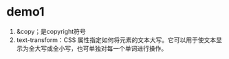 # demo1

1. &copy；是copyright符号
2. text-transform：CSS 属性指定如何将元素的文本大写。它可以用于使文本显示为全大写或全小写，也可单独对每一个单词进行操作。
